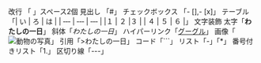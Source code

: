 改行 「  」スペース2個
見出し 「#」
チェックボックス 「- [],- [x]」
テーブル
「| い | ろ | は |
| ‐‐‐ | ‐‐‐ | ‐‐‐ |
|１ | ２ |３ |
| ４ | ５ | ６ |」
文字装飾
太字「**わたしの一日**」
斜体「*わたしの一日*」
ハイパーリンク「[グーグル](https://www.google.com/?hl=ja)」
画像「![動物の写真](画像URL )」
引用「>わたしの一日」
コード「```」
リスト「-」「*」
番号付きリスト「1.」
区切り線「---」
